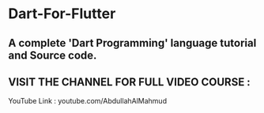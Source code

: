# Dart-For-Flutter
A complete 'Dart Programming' language tutorial and Source code. 
------------------------------------------
VISIT THE CHANNEL FOR FULL VIDEO COURSE :
------------------------------------------
YouTube Link : youtube.com/AbdullahAlMahmud
